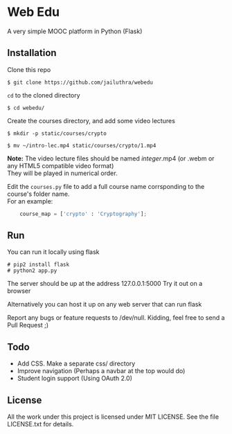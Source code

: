 # Web Edu

A very simple MOOC platform in Python (Flask)

## Installation

Clone this repo

    $ git clone https://github.com/jailuthra/webedu

`cd` to the cloned directory

    $ cd webedu/

Create the courses directory, and add some video lectures

    $ mkdir -p static/courses/crypto

    $ mv ~/intro-lec.mp4 static/courses/crypto/1.mp4

**Note:** The video lecture files should be named *integer*.mp4
(or .webm or any HTML5 compatible video format)  
They will be played in numerical order.

Edit the `courses.py` file to add a full course name corrsponding
to the course's folder name.  
For an example:

```python
    course_map = ['crypto' : 'Cryptography'];
```

## Run

You can run it locally using flask

    # pip2 install flask
    # python2 app.py

The server should be up at the address 127.0.0.1:5000
Try it out on a browser

Alternatively you can host it up on any web server that can run flask

Report any bugs or feature requests to /dev/null.
Kidding, feel free to send a Pull Request ;)

## Todo

* Add CSS. Make a separate css/ directory
* Improve navigation (Perhaps a navbar at the top would do)
* Student login support (Using OAuth 2.0)

## License

All the work under this project is licensed under MIT LICENSE.
See the file LICENSE.txt for details.

